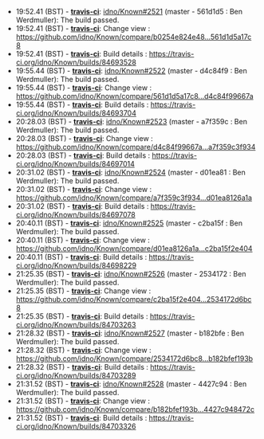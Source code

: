 * <a id="19:52.41">19:52.41 (BST)</a> - __[travis-ci](https://github.com/travis-ci)__: <a href="https://github.com/idno/Known/issues/2521">idno/Known#2521</a> (master - 561d1d5 : Ben Werdmuller): The build passed.
* <a id="19:52.41">19:52.41 (BST)</a> - __[travis-ci](https://github.com/travis-ci)__: Change view : https://github.com/idno/Known/compare/b0254e824e48...561d1d5a17c8
* <a id="19:52.41">19:52.41 (BST)</a> - __[travis-ci](https://github.com/travis-ci)__: Build details : https://travis-ci.org/idno/Known/builds/84693528
* <a id="19:55.44">19:55.44 (BST)</a> - __[travis-ci](https://github.com/travis-ci)__: <a href="https://github.com/idno/Known/issues/2522">idno/Known#2522</a> (master - d4c84f9 : Ben Werdmuller): The build passed.
* <a id="19:55.44">19:55.44 (BST)</a> - __[travis-ci](https://github.com/travis-ci)__: Change view : https://github.com/idno/Known/compare/561d1d5a17c8...d4c84f99667a
* <a id="19:55.44">19:55.44 (BST)</a> - __[travis-ci](https://github.com/travis-ci)__: Build details : https://travis-ci.org/idno/Known/builds/84693704
* <a id="20:28.03">20:28.03 (BST)</a> - __[travis-ci](https://github.com/travis-ci)__: <a href="https://github.com/idno/Known/issues/2523">idno/Known#2523</a> (master - a7f359c : Ben Werdmuller): The build passed.
* <a id="20:28.03">20:28.03 (BST)</a> - __[travis-ci](https://github.com/travis-ci)__: Change view : https://github.com/idno/Known/compare/d4c84f99667a...a7f359c3f934
* <a id="20:28.03">20:28.03 (BST)</a> - __[travis-ci](https://github.com/travis-ci)__: Build details : https://travis-ci.org/idno/Known/builds/84697014
* <a id="20:31.02">20:31.02 (BST)</a> - __[travis-ci](https://github.com/travis-ci)__: <a href="https://github.com/idno/Known/issues/2524">idno/Known#2524</a> (master - d01ea81 : Ben Werdmuller): The build passed.
* <a id="20:31.02">20:31.02 (BST)</a> - __[travis-ci](https://github.com/travis-ci)__: Change view : https://github.com/idno/Known/compare/a7f359c3f934...d01ea8126a1a
* <a id="20:31.02">20:31.02 (BST)</a> - __[travis-ci](https://github.com/travis-ci)__: Build details : https://travis-ci.org/idno/Known/builds/84697078
* <a id="20:40.11">20:40.11 (BST)</a> - __[travis-ci](https://github.com/travis-ci)__: <a href="https://github.com/idno/Known/issues/2525">idno/Known#2525</a> (master - c2ba15f : Ben Werdmuller): The build passed.
* <a id="20:40.11">20:40.11 (BST)</a> - __[travis-ci](https://github.com/travis-ci)__: Change view : https://github.com/idno/Known/compare/d01ea8126a1a...c2ba15f2e404
* <a id="20:40.11">20:40.11 (BST)</a> - __[travis-ci](https://github.com/travis-ci)__: Build details : https://travis-ci.org/idno/Known/builds/84698229
* <a id="21:25.35">21:25.35 (BST)</a> - __[travis-ci](https://github.com/travis-ci)__: <a href="https://github.com/idno/Known/issues/2526">idno/Known#2526</a> (master - 2534172 : Ben Werdmuller): The build passed.
* <a id="21:25.35">21:25.35 (BST)</a> - __[travis-ci](https://github.com/travis-ci)__: Change view : https://github.com/idno/Known/compare/c2ba15f2e404...2534172d6bc8
* <a id="21:25.35">21:25.35 (BST)</a> - __[travis-ci](https://github.com/travis-ci)__: Build details : https://travis-ci.org/idno/Known/builds/84703263
* <a id="21:28.32">21:28.32 (BST)</a> - __[travis-ci](https://github.com/travis-ci)__: <a href="https://github.com/idno/Known/issues/2527">idno/Known#2527</a> (master - b182bfe : Ben Werdmuller): The build passed.
* <a id="21:28.32">21:28.32 (BST)</a> - __[travis-ci](https://github.com/travis-ci)__: Change view : https://github.com/idno/Known/compare/2534172d6bc8...b182bfef193b
* <a id="21:28.32">21:28.32 (BST)</a> - __[travis-ci](https://github.com/travis-ci)__: Build details : https://travis-ci.org/idno/Known/builds/84703289
* <a id="21:31.52">21:31.52 (BST)</a> - __[travis-ci](https://github.com/travis-ci)__: <a href="https://github.com/idno/Known/issues/2528">idno/Known#2528</a> (master - 4427c94 : Ben Werdmuller): The build passed.
* <a id="21:31.52">21:31.52 (BST)</a> - __[travis-ci](https://github.com/travis-ci)__: Change view : https://github.com/idno/Known/compare/b182bfef193b...4427c948472c
* <a id="21:31.52">21:31.52 (BST)</a> - __[travis-ci](https://github.com/travis-ci)__: Build details : https://travis-ci.org/idno/Known/builds/84703326
